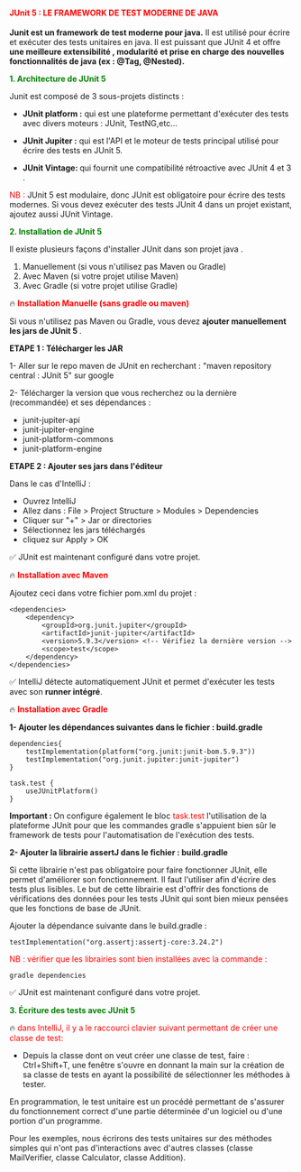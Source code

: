 #### <font color = red> JUnit 5 : LE FRAMEWORK DE TEST MODERNE DE JAVA  </font>

<b> Junit est un framework de test moderne pour java.</b> Il est utilisé pour écrire et exécuter des tests unitaires en java.
Il est puissant que JUnit 4 et offre<b> une meilleure extensibilité , modularité et prise en charge des nouvelles fonctionnalités 
de java (ex : @Tag, @Nested).</b>

<b><font color=green> 1. Architecture de JUnit 5 </font></b>

Junit est composé de 3 sous-projets distincts : 

* <b> JUnit platform :</b> qui est une plateforme permettant d'exécuter des tests avec divers moteurs : JUnit, TestNG,etc...

* <b> JUnit Jupiter :</b> qui est l'API et le moteur de tests principal utilisé pour écrire des tests en JUnit 5.

* <b> JUnit Vintage: </b> qui fournit une compatibilité rétroactive avec JUnit 4 et 3 .

<font color=red> NB : </font> JUnit 5 est modulaire, donc JUnit est obligatoire pour écrire des tests modernes.
Si vous devez exécuter des tests JUnit 4 dans un projet existant, ajoutez aussi JUnit Vintage.


<b><font color=green> 2. Installation de JUnit 5 </font></b>

Il existe plusieurs façons d'installer JUnit dans son projet java . 

1. Manuellement (si vous n'utilisez pas Maven ou Gradle)
2. Avec Maven (si votre projet utilise Maven)
3. Avec Gradle (si votre projet utilise Gradle)

🔥 <font color=red><b> Installation Manuelle (sans gradle ou maven) </b></font>

Si vous n'utilisez pas Maven ou Gradle, vous devez <b>ajouter manuellement les jars de JUnit 5 </b>.

<b> ETAPE 1 : Télécharger les JAR </b>

1- Aller sur le repo maven de JUnit en recherchant : "maven repository central : JUnit 5" sur google

2- Télécharger la version que vous recherchez ou la dernière (recommandée) et ses dépendances : 

* junit-jupiter-api
* junit-jupiter-engine
* junit-platform-commons
* junit-platform-engine


<b> ETAPE 2 : Ajouter ses jars dans l'éditeur </b>

Dans le cas d'IntelliJ : 

* Ouvrez IntelliJ
* Allez dans : File > Project Structure > Modules > Dependencies 
* Cliquer sur "+" > Jar or directories 
* Sélectionnez les jars téléchargés
* cliquez sur Apply > OK 

✅ JUnit est maintenant configuré dans votre projet.


🔥 <font color=red><b> Installation avec Maven </b></font>

Ajoutez ceci dans votre fichier pom.xml du projet : 

    <dependencies>
        <dependency>
            <groupId>org.junit.jupiter</groupId>
            <artifactId>junit-jupiter</artifactId>
            <version>5.9.3</version> <!-- Vérifiez la dernière version -->
            <scope>test</scope>
        </dependency>
    </dependencies>

✅ IntelliJ détecte automatiquement JUnit et permet d'exécuter les tests avec son <b>runner intégré</b>.


🔥 <font color=red><b> Installation avec Gradle </b></font>

<b> 1- Ajouter les dépendances suivantes dans le fichier : build.gradle</b>

    dependencies{
        testImplementation(platform("org.junit:junit-bom.5.9.3"))
        testImplementation("org.junit.jupiter:junit-jupiter")
    }

    task.test {
        useJUnitPlatform()
    }


<b>Important : </b> On configure également le bloc <font color=red> task.test </font>l'utilisation de la plateforme JUnit
pour que les commandes gradle s'appuient bien sûr le framework de tests pour l'automatisation de l'exécution des tests.

<b> 2- Ajouter la librairie assertJ dans le fichier : build.gradle</b>

Si cette librairie n'est pas obligatoire pour faire fonctionner JUnit, elle permet d'améliorer son fonctionnement.
Il faut l'utiliser afin d'écrire des tests plus lisibles.
Le but de cette librairie est d'offrir des fonctions de vérifications des données pour les tests JUnit qui sont bien mieux
pensées que les fonctions de base de JUnit.

Ajouter la dépendance suivante dans le build.gradle : 

    testImplementation("org.assertj:assertj-core:3.24.2")

<font color=red>NB : vérifier que les librairies sont bien installées avec la commande : </font>
    
    gradle dependencies 

✅ JUnit est maintenant configuré dans votre projet.

<b><font color=green> 3. Écriture des tests avec JUnit 5 </font></b>

🔥 <font color=red> dans IntelliJ, il y a le raccourci clavier suivant permettant de créer une classe de test:</font>

* Depuis la classe dont on veut créer une classe de test, faire : Ctrl+Shift+T, une fenêtre s'ouvre en donnant la main sur 
la création de sa classe de tests en ayant la possibilité de sélectionner les méthodes à tester.

En programmation, le test unitaire est un procédé permettant de s'assurer du fonctionnement correct d'une partie déterminée
d'un logiciel ou d'une portion d'un programme.

Pour les exemples, nous écrirons des tests unitaires sur des méthodes simples qui n'ont pas d'interactions avec d'autres classes
(classe MailVerifier, classe Calculator, classe Addition).


